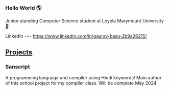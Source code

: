 ### Hello World 🌎

Junior standing Computer Science student at Loyola Marymount University 🦁!

LinkedIn -=- https://www.linkedin.com/in/gaurav-basu-2b9a26215/

<h2><u>Projects</u></h2>

<h3> Sanscript </h3> 
A programming language and compiler using Hindi keywords! Main author of this school project for my compiler class. Will be complete May 2024
<!--
**gauravbasu03/gauravbasu03** is a ✨ _special_ ✨ repository because its `README.md` (this file) appears on your GitHub profile.

Here are some ideas to get you started:

- 🔭 I’m currently working on ...
- 🌱 I’m currently learning ...
- 👯 I’m looking to collaborate on ...
- 🤔 I’m looking for help with ...
- 💬 Ask me about ...
- 📫 How to reach me: ...
- 😄 Pronouns: ...
- ⚡ Fun fact: ...
-->
